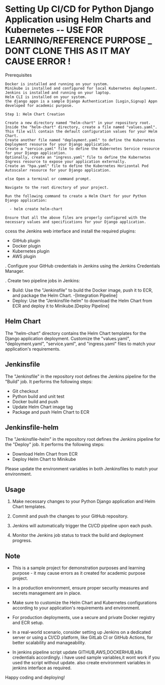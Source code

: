 #  Setting Up CI/CD for Python Django Application using Helm Charts and Kubernetes -- USE FOR LEARNING/REFERENCE PURPOSE _ DONT CLONE THIS AS IT MAY CAUSE ERROR ! 


Prerequisites

    Docker is installed and running on your system.
    Minikube is installed and configured for local Kubernetes deployment.
    Jenkins is installed and running on your laptop.
    Helm CLI is installed on your system.
    the django appn is a sample Django Authentication [Login,Signup] Appn developed for academic purpose.

    Step 1: Helm Chart Creation

    Create a new directory named "helm-chart" in your repository root.
    Inside the "helm-chart" directory, create a file named "values.yaml". This file will contain the default configuration values for your Helm Chart.
    Create another file named "deployment.yaml" to define the Kubernetes Deployment resource for your Django application.
    Create a "service.yaml" file to define the Kubernetes Service resource for your Django application.
    Optionally, create an "ingress.yaml" file to define the Kubernetes Ingress resource to expose your application externally.
    Create an "hpa.yaml" file to define the Kubernetes Horizontal Pod Autoscaler resource for your Django application.

    else Open a terminal or command prompt.

    Navigate to the root directory of your project.

    Run the following command to create a Helm Chart for your Python Django application:

      - helm create helm-chart

    Ensure that all the above files are properly configured with the necessary values and specifications for your Django application.


ccess the Jenkins web interface and install the required plugins:
   - GitHub plugin
   - Docker plugin
   - Kubernetes plugin
   - AWS plugin

. Configure your GitHub credentials in Jenkins using the Jenkins Credentials Manager.

. Create two pipeline jobs in Jenkins:
   - Build: Use the "Jenkinsfile" to build the Docker image, push it to ECR, and package the Helm Chart. -[Integration Pipeline]
   - Deploy: Use the "Jenkinsfile-helm" to download the Helm Chart from ECR and deploy it to Minikube.[Deploy Pipeline]

## Helm Chart

The "helm-chart" directory contains the Helm Chart templates for the Django application deployment. Customize the "values.yaml", "deployment.yaml", "service.yaml", and "ingress.yaml" files to match your application's requirements.

## Jenkinsfile

The "Jenkinsfile" in the repository root defines the Jenkins pipeline for the "Build" job. It performs the following steps:
- Git checkout
- Python build and unit test
- Docker build and push
- Update Helm Chart image tag
- Package and push Helm Chart to ECR

## Jenkinsfile-helm

The "Jenkinsfile-helm" in the repository root defines the Jenkins pipeline for the "Deploy" job. It performs the following steps:
- Download Helm Chart from ECR
- Deploy Helm Chart to Minikube

Please update the environment variables in both Jenkinsfiles to match your environment.

## Usage

1. Make necessary changes to your Python Django application and Helm Chart templates.

2. Commit and push the changes to your GitHub repository.

3. Jenkins will automatically trigger the CI/CD pipeline upon each push.

4. Monitor the Jenkins job status to track the build and deployment progress.

## Note

- This is a sample project for demonstration purposes and learning purpose - it may cause errors as it created for academic purpose project.

-  In a production environment, ensure proper security measures and secrets management are in place.

- Make sure to customize the Helm Chart and Kubernetes configurations according to your application's requirements and environment.

- For production deployments, use a secure and private Docker registry and ECR setup.

- In a real-world scenario, consider setting up Jenkins on a dedicated server or using a CI/CD platform, like GitLab CI or GitHub Actions, for better scalability and manageability.

- In jenkins pipeline script update GITHUB,AWS,DOCKERHUB,k8s credentials accordingly. i have used sample variables,it wont work if you used the script without update. also create environment variables in jenkins interface as required. 

Happy coding and deploying!
